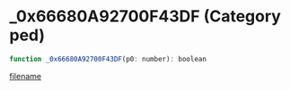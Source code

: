 # _0x66680A92700F43DF (Category ped)

```js
function _0x66680A92700F43DF(p0: number): boolean
```

[filename](_0x66680A92700F43DF_m.md ':include')